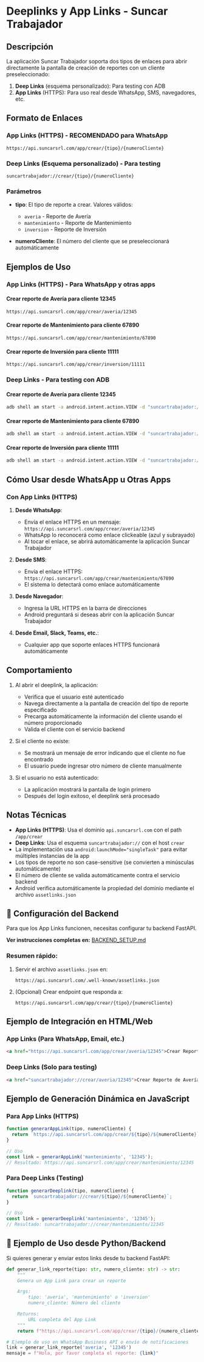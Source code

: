 # Deeplinks y App Links - Suncar Trabajador

## Descripción

La aplicación Suncar Trabajador soporta dos tipos de enlaces para abrir directamente la pantalla de creación de reportes con un cliente preseleccionado:

1. **Deep Links** (esquema personalizado): Para testing con ADB
2. **App Links** (HTTPS): Para uso real desde WhatsApp, SMS, navegadores, etc.

## Formato de Enlaces

### App Links (HTTPS) - **RECOMENDADO para WhatsApp**

```
https://api.suncarsrl.com/app/crear/{tipo}/{numeroCliente}
```

### Deep Links (Esquema personalizado) - Para testing

```
suncartrabajador://crear/{tipo}/{numeroCliente}
```

### Parámetros

- **tipo**: El tipo de reporte a crear. Valores válidos:
  - `averia` - Reporte de Avería
  - `mantenimiento` - Reporte de Mantenimiento
  - `inversion` - Reporte de Inversión

- **numeroCliente**: El número del cliente que se preseleccionará automáticamente

## Ejemplos de Uso

### App Links (HTTPS) - Para WhatsApp y otras apps

#### Crear reporte de Avería para cliente 12345
```
https://api.suncarsrl.com/app/crear/averia/12345
```

#### Crear reporte de Mantenimiento para cliente 67890
```
https://api.suncarsrl.com/app/crear/mantenimiento/67890
```

#### Crear reporte de Inversión para cliente 11111
```
https://api.suncarsrl.com/app/crear/inversion/11111
```

### Deep Links - Para testing con ADB

#### Crear reporte de Avería para cliente 12345
```bash
adb shell am start -a android.intent.action.VIEW -d "suncartrabajador://crear/averia/12345"
```

#### Crear reporte de Mantenimiento para cliente 67890
```bash
adb shell am start -a android.intent.action.VIEW -d "suncartrabajador://crear/mantenimiento/67890"
```

#### Crear reporte de Inversión para cliente 11111
```bash
adb shell am start -a android.intent.action.VIEW -d "suncartrabajador://crear/inversion/11111"
```

## Cómo Usar desde WhatsApp u Otras Apps

### Con App Links (HTTPS)

1. **Desde WhatsApp**:
   - Envía el enlace HTTPS en un mensaje: `https://api.suncarsrl.com/app/crear/averia/12345`
   - WhatsApp lo reconocerá como enlace clickeable (azul y subrayado)
   - Al tocar el enlace, se abrirá automáticamente la aplicación Suncar Trabajador

2. **Desde SMS**:
   - Envía el enlace HTTPS: `https://api.suncarsrl.com/app/crear/mantenimiento/67890`
   - El sistema lo detectará como enlace automáticamente

3. **Desde Navegador**:
   - Ingresa la URL HTTPS en la barra de direcciones
   - Android preguntará si deseas abrir con la aplicación Suncar Trabajador

4. **Desde Email, Slack, Teams, etc.**:
   - Cualquier app que soporte enlaces HTTPS funcionará automáticamente

## Comportamiento

1. Al abrir el deeplink, la aplicación:
   - Verifica que el usuario esté autenticado
   - Navega directamente a la pantalla de creación del tipo de reporte especificado
   - Precarga automáticamente la información del cliente usando el número proporcionado
   - Valida el cliente con el servicio backend

2. Si el cliente no existe:
   - Se mostrará un mensaje de error indicando que el cliente no fue encontrado
   - El usuario puede ingresar otro número de cliente manualmente

3. Si el usuario no está autenticado:
   - La aplicación mostrará la pantalla de login primero
   - Después del login exitoso, el deeplink será procesado

## Notas Técnicas

- **App Links (HTTPS)**: Usa el dominio `api.suncarsrl.com` con el path `/app/crear`
- **Deep Links**: Usa el esquema `suncartrabajador://` con el host `crear`
- La implementación usa `android:launchMode="singleTask"` para evitar múltiples instancias de la app
- Los tipos de reporte no son case-sensitive (se convierten a minúsculas automáticamente)
- El número de cliente se valida automáticamente contra el servicio backend
- Android verifica automáticamente la propiedad del dominio mediante el archivo `assetlinks.json`

## 🔧 Configuración del Backend

Para que los App Links funcionen, necesitas configurar tu backend FastAPI.

**Ver instrucciones completas en:** [BACKEND_SETUP.md](BACKEND_SETUP.md)

### Resumen rápido:

1. Servir el archivo `assetlinks.json` en:
   ```
   https://api.suncarsrl.com/.well-known/assetlinks.json
   ```

2. (Opcional) Crear endpoint que responda a:
   ```
   https://api.suncarsrl.com/app/crear/{tipo}/{numeroCliente}
   ```

## Ejemplo de Integración en HTML/Web

### App Links (Para WhatsApp, Email, etc.)
```html
<a href="https://api.suncarsrl.com/app/crear/averia/12345">Crear Reporte de Avería</a>
```

### Deep Links (Solo para testing)
```html
<a href="suncartrabajador://crear/averia/12345">Crear Reporte de Avería</a>
```

## Ejemplo de Generación Dinámica en JavaScript

### Para App Links (HTTPS)
```javascript
function generarAppLink(tipo, numeroCliente) {
  return `https://api.suncarsrl.com/app/crear/${tipo}/${numeroCliente}`;
}

// Uso
const link = generarAppLink('mantenimiento', '12345');
// Resultado: https://api.suncarsrl.com/app/crear/mantenimiento/12345
```

### Para Deep Links (Testing)
```javascript
function generarDeeplink(tipo, numeroCliente) {
  return `suncartrabajador://crear/${tipo}/${numeroCliente}`;
}

// Uso
const link = generarDeeplink('mantenimiento', '12345');
// Resultado: suncartrabajador://crear/mantenimiento/12345
```

## 📱 Ejemplo de Uso desde Python/Backend

Si quieres generar y enviar estos links desde tu backend FastAPI:

```python
def generar_link_reporte(tipo: str, numero_cliente: str) -> str:
    """
    Genera un App Link para crear un reporte

    Args:
        tipo: 'averia', 'mantenimiento' o 'inversion'
        numero_cliente: Número del cliente

    Returns:
        URL completa del App Link
    """
    return f"https://api.suncarsrl.com/app/crear/{tipo}/{numero_cliente}"

# Ejemplo de uso en WhatsApp Business API o envío de notificaciones
link = generar_link_reporte('averia', '12345')
mensaje = f"Hola, por favor completa el reporte: {link}"
```
